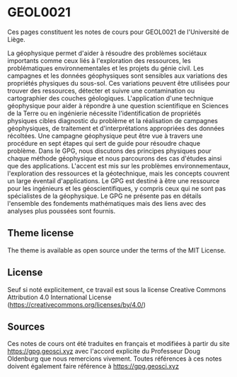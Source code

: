 # GEOL0021

Ces pages constituent les notes de cours pour GEOL0021 de l'Université de Liège.

La géophysique permet d'aider à résoudre des problèmes sociétaux 
importants comme ceux liés à l'exploration des ressources, les 
problématiques environnementales et les projets du génie civil. Les 
campagnes et les données géophysiques sont sensibles aux variations des 
propriétés physiques du sous-sol. Ces variations peuvent être utilisées 
pour trouver des ressources, détecter et suivre une contamination ou 
cartographier des couches géologiques. L'application d'une technique 
géophysique pour aider à répondre à une question scientifique en 
Sciences de la Terre ou en ingénierie nécessite l'identification de 
propriétés physiques cibles diagnostic du problème et la réalisation de 
campagnes géophysiques, de traitement et d'interprétations appropriées 
des données récoltées. Une campagne géophysique peut être vue à travers 
une procédure en sept étapes qui sert de guide pour résoudre chaque 
problème. Dans le GPG, nous discutons des principes physiques pour 
chaque méthode géophysique et nous parcourons des cas d'études ainsi que 
des applications. L'accent est mis sur les problèmes environnementaux, 
l'exploration des ressources et la géotechnique, mais les concepts 
couvrent un large éventail d'applications. Le GPG est destiné à être une 
ressource pour les ingénieurs et les géoscientifiques, y compris ceux 
qui ne sont pas spécialistes de la géophysique. Le GPG ne présente pas 
en détails l'ensemble des fondements mathématiques mais des liens avec 
des analyses plus poussées sont fournis.

## Theme license

The theme is available as open source under the terms of the MIT License.

## License

Seuf si noté explicitement, ce travail est sous la license Creative Commons Attribution 4.0 International License (https://creativecommons.org/licenses/by/4.0/)

## Sources

Ces notes de cours ont été traduites en français et modifiées à partir du site https://gpg.geosci.xyz avec l'accord explicite du Professeur Doug Oldenburg que nous remercions vivement. Toutes références à ces notes doivent également faire référence à https://gpg.geosci.xyz

